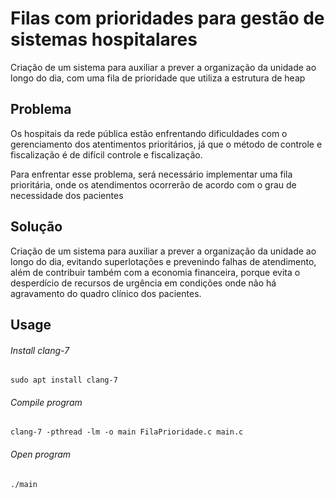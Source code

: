# Filas com prioridades para gestão de sistemas hospitalares
Criação de um sistema para auxiliar a prever a organização da unidade ao longo do dia, com uma fila de prioridade que utiliza a estrutura de heap

## Problema
Os hospitais da rede pública estão enfrentando dificuldades com o gerenciamento dos atentimentos prioritários, já que o método de controle e fiscalização é de difícil controle e fiscalização.

Para enfrentar esse problema, será necessário implementar uma fila prioritária, onde os atendimentos ocorrerão de acordo com o grau de necessidade dos pacientes

## Solução
Criação de um sistema para auxiliar a prever a organização da unidade ao longo do dia, evitando superlotações e prevenindo falhas de atendimento, além de contribuir também com a economia financeira, porque evita o desperdício de recursos de urgência em condições onde não há agravamento do quadro clínico dos pacientes.

## Usage
###### Install clang-7
    sudo apt install clang-7
###### Compile program
    clang-7 -pthread -lm -o main FilaPrioridade.c main.c
###### Open program
    ./main